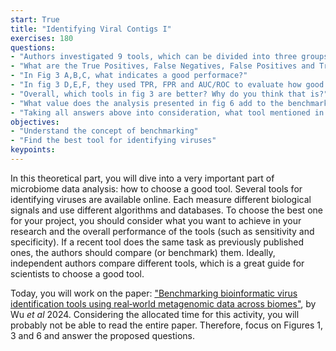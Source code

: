 ```yaml
---
start: True
title: "Identifying Viral Contigs I"
exercises: 180
questions:
- "Authors investigated 9 tools, which can be divided into three groups. What are the groups' descriptions and how do they differ?"
- "What are the True Positives, False Negatives, False Positives and True Negatives in figure 1? Why are these important for the benchmarking?"
- "In Fig 3 A,B,C, what indicates a good performace?"
- "In fig 3 D,E,F, they used TPR, FPR and AUC/ROC to evaluate how good the tools are. What are those terms? What is the main takeaway from these figures?"
- "Overall, which tools in fig 3 are better? Why do you think that is?"
- "What value does the analysis presented in fig 6 add to the benchmarking?"
- "Taking all answers above into consideration, what tool mentioned in the paper would you choose to indentify viruses and why?"
objectives:
- "Understand the concept of benchmarking"
- "Find the best tool for identifying viruses"
keypoints:
---
```


In this theoretical part, you will dive into a very important part of microbiome data analysis: how to choose a good tool. Several tools for identifying 
viruses are available online. Each measure different biological signals and use different algorithms and databases. To choose the best one for your project,
you should consider what you want to achieve in your research and the overall performance of the tools (such as sensitivity and specificity). If a recent tool does the same task as previously published ones, the authors should compare (or benchmark) them. Ideally, independent authors compare different tools, which is a great guide for scientists to choose a good tool.   

Today, you will work on the paper: ["Benchmarking bioinformatic virus identification tools using real‐world metagenomic data across biomes"](https://genomebiology.biomedcentral.com/articles/10.1186/s13059-024-03236-4), by Wu *et al* 2024. Considering the allocated time for this activity, you will probably not be able to read the entire paper. Therefore, focus on Figures 1, 3 and 6 and answer the proposed questions. 
